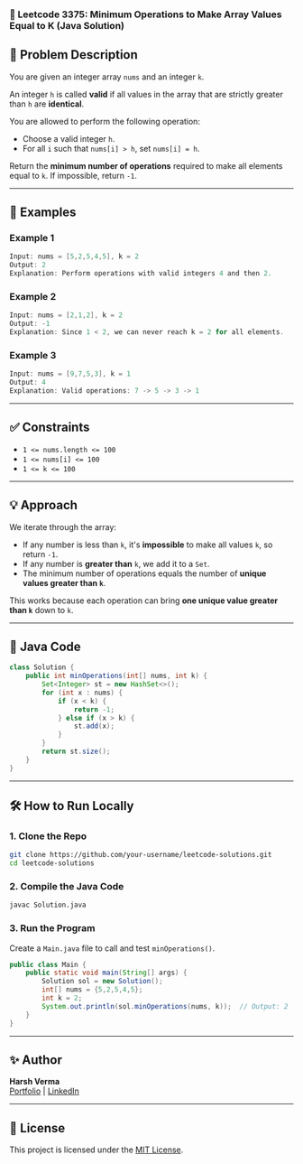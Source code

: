 ### 🔢 Leetcode 3375: Minimum Operations to Make Array Values Equal to K (Java Solution)

## 📘 Problem Description
You are given an integer array `nums` and an integer `k`.

An integer `h` is called **valid** if all values in the array that are strictly greater than `h` are **identical**.

You are allowed to perform the following operation:
- Choose a valid integer `h`.
- For all `i` such that `nums[i] > h`, set `nums[i] = h`.

Return the **minimum number of operations** required to make all elements equal to `k`. If impossible, return `-1`.

---

## 🧪 Examples

### Example 1
```java
Input: nums = [5,2,5,4,5], k = 2
Output: 2
Explanation: Perform operations with valid integers 4 and then 2.
```

### Example 2
```java
Input: nums = [2,1,2], k = 2
Output: -1
Explanation: Since 1 < 2, we can never reach k = 2 for all elements.
```

### Example 3
```java
Input: nums = [9,7,5,3], k = 1
Output: 4
Explanation: Valid operations: 7 -> 5 -> 3 -> 1
```

---

## ✅ Constraints
- `1 <= nums.length <= 100`
- `1 <= nums[i] <= 100`
- `1 <= k <= 100`

---

## 💡 Approach

We iterate through the array:
- If any number is less than `k`, it's **impossible** to make all values `k`, so return `-1`.
- If any number is **greater than** `k`, we add it to a `Set`.
- The minimum number of operations equals the number of **unique values greater than `k`**.

This works because each operation can bring **one unique value greater than `k`** down to `k`.

---

## 🧠 Java Code
```java
class Solution {
    public int minOperations(int[] nums, int k) {
        Set<Integer> st = new HashSet<>();
        for (int x : nums) {
            if (x < k) {
                return -1;
            } else if (x > k) {
                st.add(x);
            }
        }
        return st.size();
    }
}
```

---

## 🛠️ How to Run Locally

### 1. Clone the Repo
```bash
git clone https://github.com/your-username/leetcode-solutions.git
cd leetcode-solutions
```

### 2. Compile the Java Code
```bash
javac Solution.java
```

### 3. Run the Program
Create a `Main.java` file to call and test `minOperations()`.

```java
public class Main {
    public static void main(String[] args) {
        Solution sol = new Solution();
        int[] nums = {5,2,5,4,5};
        int k = 2;
        System.out.println(sol.minOperations(nums, k));  // Output: 2
    }
}
```

---

## ✨ Author
**Harsh Verma**  
[Portfolio](https://harshverma724.github.io/Portfolio-Website) | [LinkedIn](https://linkedin.com/in/harshverma724)

---

## 📄 License
This project is licensed under the [MIT License](LICENSE).

